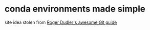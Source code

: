 # conda environments made simple
site idea stolen from [Roger Dudler's awesome Git guide](https://rogerdudler.github.io/git-guide/)

